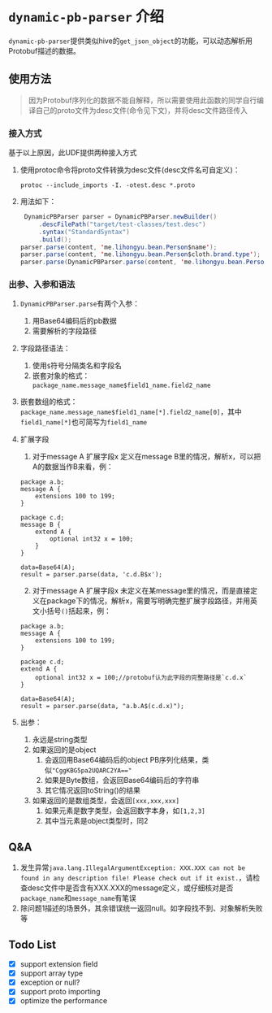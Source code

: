   
# `dynamic-pb-parser` 介绍  
  
`dynamic-pb-parser`提供类似hive的`get_json_object`的功能，可以动态解析用Protobuf描述的数据。  
  
## 使用方法  
  
>因为Protobuf序列化的数据不能自解释，所以需要使用此函数的同学自行编译自己的proto文件为desc文件(命令见下文)，并将desc文件路径传入  
  
### 接入方式  
基于以上原因，此UDF提供两种接入方式  
1. 使用protoc命令将proto文件转换为desc文件(desc文件名可自定义)：  
    ```  
    protoc --include_imports -I. -otest.desc *.proto  
    ```  
2. 用法如下：  
   ```java  
    DynamicPBParser parser = DynamicPBParser.newBuilder()  
        .descFilePath("target/test-classes/test.desc")  
        .syntax("StandardSyntax")  
        .build();  
   parser.parse(content, 'me.lihongyu.bean.Person$name');  
   parser.parse(content, 'me.lihongyu.bean.Person$cloth.brand.type');  
   parser.parse(DynamicPBParser.parse(content, 'me.lihongyu.bean.Person$proto_data'), 'me.lihongyu.bean.AddressBook$email');  
   ```  
  
### 出参、入参和语法  
  
1. `DynamicPBParser.parse`有两个入参：  
   1. 用Base64编码后的pb数据  
   2. 需要解析的字段路径  
2. 字段路径语法：  
   1. 使用`$`符号分隔类名和字段名  
   2. 嵌套对象的格式：`package_name.message_name$field1_name.field2_name`  
  3. 嵌套数组的格式：`package_name.message_name$field1_name[*].field2_name[0]`，其中`field1_name[*]`也可简写为`field1_name`  
  4. 扩展字段  
       1. 对于message A 扩展字段x 定义在message B里的情况，解析x，可以把A的数据当作B来看，例：  
          
        ```  
        package a.b;  
        message A {  
            extensions 100 to 199;  
        }        
          
        package c.d;  
        message B {  
            extend A {  
                optional int32 x = 100;  
            }  
        }  
          
        data=Base64(A);  
        result = parser.parse(data, 'c.d.B$x');   
        ```  
          
       2. 对于message A 扩展字段x 未定义在某message里的情况，而是直接定义在package下的情况，解析x，需要写明确完整扩展字段路径，并用英文小括号`()`括起来，例：  
          
        ```  
        package a.b;  
        message A {  
            extensions 100 to 199;  
        }        
          
        package c.d;  
        extend A {  
            optional int32 x = 100;//protobuf认为此字段的完整路径是`c.d.x`  
        }  
          
        data=Base64(A);  
        result = parser.parse(data, "a.b.A$(c.d.x)");  
        ```   
3. 出参：  
	1. 永远是string类型
	2. 如果返回的是object
		1. 会返回用Base64编码后的object PB序列化结果，类似`"CggKBG5pa2UQARC2YA=="`
		2. 如果是Byte数组，会返回Base64编码后的字符串
		3. 其它情况返回toString()的结果
	3. 如果返回的是数组类型，会返回`[xxx,xxx,xxx]`
		1. 如果元素是数字类型，会返回数字本身，如`[1,2,3]`
		2. 其中当元素是object类型时，同2
  
## Q&A  
1. 发生异常`java.lang.IllegalArgumentException: XXX.XXX can not be found in any description file! Please check out if it exist.`，请检查desc文件中是否含有XXX.XXX的message定义，或仔细核对是否`package_name`和`message_name`有笔误  
2. 除问题1描述的场景外，其余错误统一返回null。如字段找不到、对象解析失败等  
  
## Todo List  
  
- [x] support extension field   
- [x] support array type  
- [x] exception or null?  
- [x] support proto importing    
- [x] optimize the performance